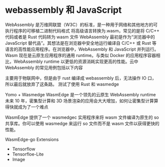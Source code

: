 # webassembly 和 JavaScript

WebAssembly 是万维网联盟（W3C）的标准，是一种用于网络和其他地方的可执行程序的可移植二进制代码格式
将高级语言转换为.wasm，常见的是将 C/C++ 代码或者是 Rust 代码转为 wasm 文件
WebAssembly 最初是作为“浏览器中的 JavaScript 替代品”。其想法是在浏览器中安全地运行编译自 C/C++ 或 Rust 等语言的高性能应用程序。在浏览器中，WebAssembly 和 JavaScript 并列运行。
Wasm 现在是云原生应用程序的通用 runtime。与类似 Docker 的应用程序容器相比，WebAssembly runtime 以更低的资源消耗实现更高的性能。云中 WebAssembly 的常见用例包括以下内容

主要用于物联网中，但是由于 rust 编译成 webassembly 后，无法操作 IO 口，所以最后就放弃了这条路。
测试了使用 Rust 和 wasmedge

Yomo + Wasmedge
WasmEdge 是一个领先的云原生 WebAssembly runtime
未来 10 年，密集型计算和 3D 场景渲染的应用会大大增加，如何让密集型计算算得快就成为了一个难点

WasmEdge 提供了一个 wasmedgec 实用程序来将 wasm 文件编译为原生的 so 共享库。你可以使用 wasmedge 来运行 so 文件而不是 wasm 文件以获得更快的性能。

WasmEdge-go Extensions

- Tensorflow
- Tensorfloe-Lite
- Image

